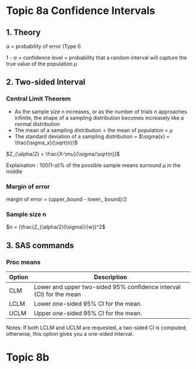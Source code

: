 # Topic 8a Confidence Intervals
## 1. Theory
$\alpha$ = probability of error (Type I)

1 - $\alpha$ = confidence level = probability that a random interval will capture the true value of the population $\mu$

## 2. Two-sided Interval
### Central Limit Theorem
- As the sample size n increases, or as the number of trials n approaches infinite, the shape of a sampling distribution becomes increasely like a normal distribution
- The mean of a sampling distribution =  the mean of population =  $\mu$
- The standard deviation of a sampling distribution = $\sigma(x) = \frac{\sigma_x}{\sqrt(n)}$

$Z_{\alpha/2} = \frac{X-\mu}{\sigma/\sqrt(n)}$ 

Explaination : 100(1-$\alpha$)% of the possible sample means surround $\mu$ in the middle
### Margin of error
margin of error = (upper_bound - lower_ bound)/2

### Sample size n
$n = (\frac{Z_{\alpha/2}(\sigma)}{w})^2$

## 3. SAS commands

### Proc means
| Option     | Description |
| ----------- | ----------- |
| CLM      | Lower and upper two-sided 95% confidence interval (CI) for the mean      |
| LCLM   | Lower one-sided 95% CI for the mean.         |
| UCLM   | Upper one-sided 95% CI for the mean.         |

Notes: If both LCLM and UCLM are requested, a two-sided CI is computed; otherwise, this option gives you a one-sided interval.
# Topic 8b

